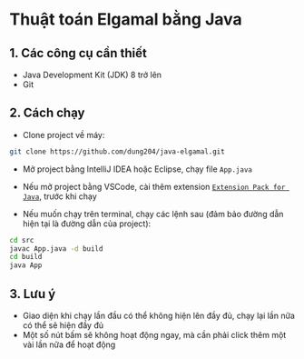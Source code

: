 # Thuật toán Elgamal bằng Java

## 1. Các công cụ cần thiết

- Java Development Kit (JDK) 8 trở lên
- Git

## 2. Cách chạy

- Clone project về máy:

```bash
git clone https://github.com/dung204/java-elgamal.git
```

- Mở project bằng IntelliJ IDEA hoặc Eclipse, chạy file `App.java`
- Nếu mở project bằng VSCode, cài thêm extension [`Extension Pack for Java`](https://marketplace.visualstudio.com/items?itemName=vscjava.vscode-java-pack), trước khi chạy

- Nếu muốn chạy trên terminal, chạy các lệnh sau (đảm bảo đường dẫn hiện tại là đường dẫn của project):

```bash
cd src
javac App.java -d build
cd build
java App
```

## 3. Lưu ý

- Giao diện khi chạy lần đầu có thể không hiện lên đầy đủ, chạy lại lần nữa có thể sẽ hiện đầy đủ
- Một số nút bấm sẽ không hoạt động ngay, mà cần phải click thêm một vài lần nữa để hoạt động

